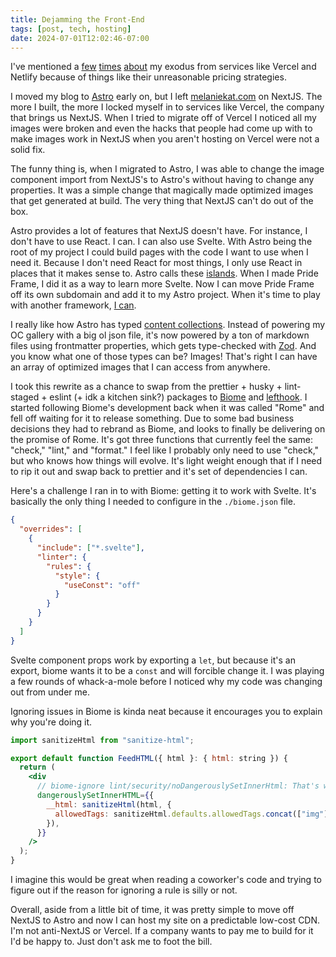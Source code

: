 ```yaml
---
title: Dejamming the Front-End
tags: [post, tech, hosting]
date: 2024-07-01T12:02:46-07:00
---
```


I've mentioned a [few](https://melkat.blog/p/jamstack-hosting) [times](https://melkat.blog/p/unsafe-pricing) [about](https://melkat.blog/p/farewell-nextjs) my exodus from services like Vercel and Netlify because of things like their unreasonable pricing strategies.

I moved my blog to [Astro](https://astro.build) early on, but I left [melaniekat.com](https://melaniekat.com) on NextJS. The more I built, the more I locked myself in to services like Vercel, the company that brings us NextJS. When I tried to migrate off of Vercel I noticed all my images were broken and even the hacks that people had come up with to make images work in NextJS when you aren't hosting on Vercel were not a solid fix.

The funny thing is, when I migrated to Astro, I was able to change the image component import from NextJS's to Astro's without having to change any properties. It was a simple change that magically made optimized images that get generated at build. The very thing that NextJS can't do out of the box.

Astro provides a lot of features that NextJS doesn't have. For instance, I don't have to use React. I can. I can also use Svelte. With Astro being the root of my project I could build pages with the code I want to use when I need it. Because I don't need React for most things, I only use React in places that it makes sense to. Astro calls these [islands](https://docs.astro.build/en/concepts/islands/). When I made Pride Frame, I did it as a way to learn more Svelte. Now I can move Pride Frame off its own subdomain and add it to my Astro project. When it's time to play with another framework, [I can](https://docs.astro.build/en/guides/integrations-guide/).

I really like how Astro has typed [content collections](https://docs.astro.build/en/guides/content-collections/). Instead of powering my OC gallery with a big ol json file, it's now powered by a ton of markdown files using frontmatter properties, which gets type-checked with [Zod](https://docs.astro.build/en/guides/content-collections/#defining-datatypes-with-zod). And you know what one of those types can be? Images! That's right I can have an array of optimized images that I can access from anywhere.

I took this rewrite as a chance to swap from the prettier + husky + lint-staged + eslint (+ idk a kitchen sink?) packages to [Biome](https://biomejs.dev) and [lefthook](https://github.com/evilmartians/lefthook). I started following Biome's development back when it was called "Rome" and fell off waiting for it to release something. Due to some bad business decisions they had to rebrand as Biome, and looks to finally be delivering on the promise of Rome. It's got three functions that currently feel the same: "check," "lint," and "format." I feel like I probably only need to use "check," but who knows how things will evolve. It's light weight enough that if I need to rip it out and swap back to prettier and it's set of dependencies I can.

Here's a challenge I ran in to with Biome: getting it to work with Svelte. It's basically the only thing I needed to configure in the `./biome.json` file.

```json
{
  "overrides": [
    {
      "include": ["*.svelte"],
      "linter": {
        "rules": {
          "style": {
            "useConst": "off"
          }
        }
      }
    }
  ]
}
```

Svelte component props work by exporting a `let`, but because it's an export, biome wants it to be a `const` and will forcible change it. I was playing a few rounds of whack-a-mole before I noticed why my code was changing out from under me.

Ignoring issues in Biome is kinda neat because it encourages you to explain why you're doing it.

```jsx
import sanitizeHtml from "sanitize-html";

export default function FeedHTML({ html }: { html: string }) {
  return (
    <div
      // biome-ignore lint/security/noDangerouslySetInnerHtml: That's what the sanitizeHtml package is for
      dangerouslySetInnerHTML={{
        __html: sanitizeHtml(html, {
          allowedTags: sanitizeHtml.defaults.allowedTags.concat(["img"]),
        }),
      }}
    />
  );
}
```

I imagine this would be great when reading a coworker's code and trying to figure out if the reason for ignoring a rule is silly or not.

Overall, aside from a little bit of time, it was pretty simple to move off NextJS to Astro and now I can host my site on a predictable low-cost CDN. I'm not anti-NextJS or Vercel. If a company wants to pay me to build for it I'd be happy to. Just don't ask me to foot the bill.
